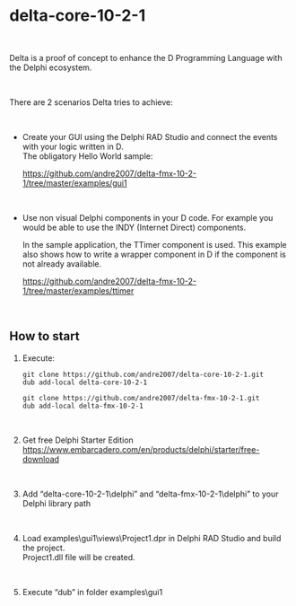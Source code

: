 delta-core-10-2-1
=================

 

Delta is a proof of concept to enhance the D Programming Language with the
Delphi ecosystem.

 

There are 2 scenarios Delta tries to achieve:

 

-   Create your GUI using the Delphi RAD Studio and connect the events with your
    logic written in D.  
    The obligatory Hello World sample:

    <https://github.com/andre2007/delta-fmx-10-2-1/tree/master/examples/gui1>

     

-   Use non visual Delphi components in your D code. For example you would be
    able to use the INDY (Internet Direct) components.

    In the sample application, the TTimer component is used. This example also
    shows how to write a wrapper component in D if the component is not already
    available.

    <https://github.com/andre2007/delta-fmx-10-2-1/tree/master/examples/ttimer>

     

How to start
------------

1.  Execute:

    ~~~~~~~~~~~~~~~~~~~~~~~~~~~~~~~~~~~~~~~~~~~~~~~~~~~~~~~~~~~~~~~~~~~~~~~~~~~~
    git clone https://github.com/andre2007/delta-core-10-2-1.git
    dub add-local delta-core-10-2-1

    git clone https://github.com/andre2007/delta-fmx-10-2-1.git
    dub add-local delta-fmx-10-2-1
    ~~~~~~~~~~~~~~~~~~~~~~~~~~~~~~~~~~~~~~~~~~~~~~~~~~~~~~~~~~~~~~~~~~~~~~~~~~~~

     

2.  Get free Delphi Starter Edition  
    <https://www.embarcadero.com/en/products/delphi/starter/free-download>

 

3.  Add “delta-core-10-2-1\\delphi” and “delta-fmx-10-2-1\\delphi” to your
    Delphi library path

 

4.  Load examples\\gui1\\views\\Project1.dpr in Delphi RAD Studio and build the
    project.  
    Project1.dll file will be created.

 

5.  Execute “dub” in folder examples\\gui1
